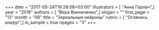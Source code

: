 +++
date = "2017-05-24T19:28:08+03:00"
illustrators = [ "Анна Горлач",]
year = "2016"
authors = [ "Вера Винниченко",]
slogan = ""
first_page = "13"
month = "08"
title = "Зеркальные нейроны"
rubric = [ "Оглянись вокруг",]
in_sample = true
npages = "3"
+++
